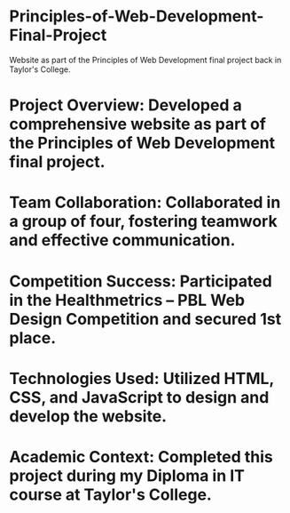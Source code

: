 # Principles-of-Web-Development-Final-Project
Website as part of the Principles of Web Development final project back in Taylor's College. 

# Project Overview: Developed a comprehensive website as part of the Principles of Web Development final project.

# Team Collaboration: Collaborated in a group of four, fostering teamwork and effective communication.

# Competition Success: Participated in the Healthmetrics – PBL Web Design Competition and secured 1st place.

# Technologies Used: Utilized HTML, CSS, and JavaScript to design and develop the website.

# Academic Context: Completed this project during my Diploma in IT course at Taylor's College.
